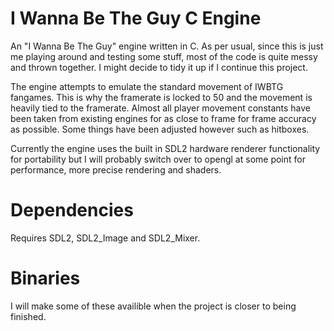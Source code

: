# I Wanna Be The Guy C Engine
An "I Wanna Be The Guy" engine written in C. As per usual, since this is just me playing around and testing some stuff, most of the code is quite messy and thrown together. I might decide to tidy it up if I continue this project.

The engine attempts to emulate the standard movement of IWBTG fangames. This is why the framerate is locked to 50 and the movement is heavily tied to the framerate. Almost all player movement constants have been taken from existing engines for as close to frame for frame accuracy as possible. Some things have been adjusted however such as hitboxes.

Currently the engine uses the built in SDL2 hardware renderer functionality for portability but I will probably switch over to opengl at some point for performance, more precise rendering and shaders.

# Dependencies
Requires SDL2, SDL2_Image and SDL2_Mixer.

# Binaries
I will make some of these availible when the project is closer to being finished.
